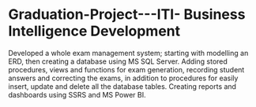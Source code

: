 # Graduation-Project---ITI- Business Intelligence Development
Developed a whole exam management system; starting with modelling an ERD, then creating a database using MS SQL Server.
Adding stored procedures, views and functions for exam generation, recording student answers and correcting the exams, in addition to procedures for easily insert, update and delete all the database tables.
Creating reports and dashboards using SSRS and MS Power BI.
